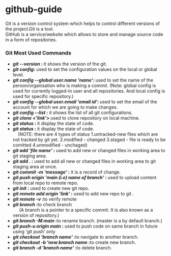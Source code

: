 # github-guide

Git is a version control system which helps to control different versions of the  project.Git is a tool.
<br>
GitHub is a service/website which allows to store and manage source code in a form of repositories.
<br>

### Git Most Used Commands

- <b> <i> git --version </i>: </b> it shows the version of the git.
- <b> <i> git config</i>:</b> used to set  the configuration values on the local or global level. 
- <b><i> git config --global user.name 'name'</i>: </b> used to set the name of the person/organisation who is making a commit. (Note: global config is used for currently logged-in user and all repositories. And local config is used for specific repository.)
- <b><i> git config --global user.email 'email id'</i>: </b> used to set the email  of the account for which we are going to make changes.
- <b><i> git config --list </i> :</b>   it shows the list of all  git configurations.  
- <b><i>git clone <'link'> </i> </b> used to clone repository on local machine.
- <b><i> git status </i> :</b> it display the state of code.
-  <b><i> git status </i> :</b> it display the state of code. <br>
 &nbsp;&nbsp;&nbsp;  (NOTE: there are 4 types of status 1.untracked-new files which are not tracked by git yet. 2.modified - changed  3.staged - file is ready to be comitted 4.unmodified - unchaged)
-  <b><i> git add 'file name' </i> :</b> used to add new or changed files in working area  to git staging area. <br>
-  <b><i> git add . </i> :</b> used to  add all new or changed files in working area  to git staging area at once. <br>
- <b><i> git commit -m 'message' </i> :</b> it is a record of change. <br>
- <b><i> git push origin 'main (i.e) name of branch' </i> :</b> used to upload content from local repo to remote repo. <br>
- <b><i> git init</i> :</b> used to create new git repo. <br>
- <b><i> git remote add origin  'link'</i> :</b> used to add new repo to git . <br>
- <b><i> git remote -v </i> :</b>to verify remote <br>
- <b><i> git branch </i> :</b>to check branch<br> &nbsp; &nbsp; &nbsp;(A branch is a pointer to a specific commit. It is also known as a version of repository.)
- <b><i> git branch -M main</i> :</b>to rename branch.  (master is a by default branch.)<br>
- <b><i> git push-u origin main </i> :</b> used to push code on same branch in future using 'git push' only <br>
- <b><i> git checkout 'branch name'</i> :</b>to navigate to another branch. <br>
- <b><i> git checkout -b 'new branch name</i> :</b>to create new branch. <br>
- <b><i> git branch -d 'branch name'</i> :</b>to delete branch. <br>
